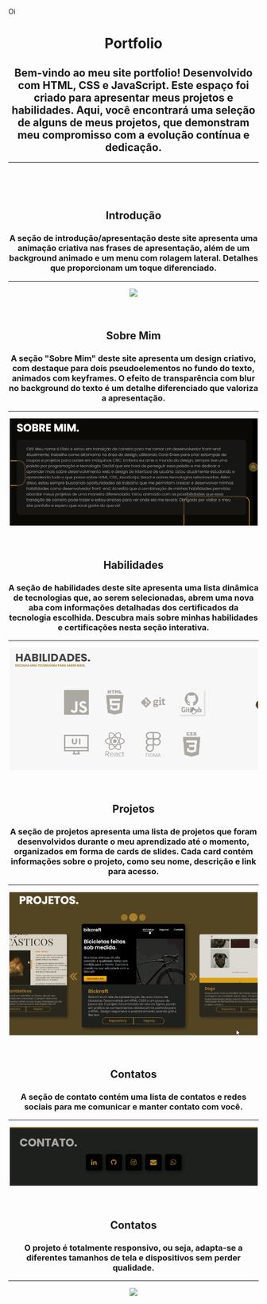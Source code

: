 Oi<div  style="text-align:center">

# Portfolio

## Bem-vindo ao meu site portfolio! Desenvolvido com HTML, CSS e JavaScript. Este espaço foi criado para apresentar meus projetos e habilidades. Aqui, você encontrará uma seleção de alguns de meus projetos, que demonstram meu compromisso com a evolução contínua e dedicação.

---

<br>
<br>
<br>

## Introdução

### A seção de introdução/apresentação deste site apresenta uma animação criativa nas frases de apresentação, além de um background animado e um menu com rolagem lateral. Detalhes que proporcionam um toque diferenciado.

---

<img src='./src/img/gifs/portfolio1G.gif'>
<br>
<br>
<br>

## Sobre Mim

### A seção "Sobre Mim" deste site apresenta um design criativo, com destaque para dois pseudoelementos no fundo do texto, animados com keyframes. O efeito de transparência com blur no background do texto é um detalhe diferenciado que valoriza a apresentação.

---

<img src='./src/img/gifs/portfolio2G.gif'>
<br>
<br>
<br>

## Habilidades

### A seção de habilidades deste site apresenta uma lista dinâmica de tecnologias que, ao serem selecionadas, abrem uma nova aba com informações detalhadas dos certificados da tecnologia escolhida. Descubra mais sobre minhas habilidades e certificações nesta seção interativa.

---

<img src='./src/img/gifs/portfolio3G.gif'>
<br>
<br>
<br>

## Projetos

### A seção de projetos apresenta uma lista de projetos que foram desenvolvidos durante o meu aprendizado até o momento, organizados em forma de cards de slides. Cada card contém informações sobre o projeto, como seu nome, descrição e link para acesso.

---

<img src='./src/img/gifs/portfolio4G.gif'>
<br>
<br>
<br>

## Contatos

### A seção de contato contém uma lista de contatos e redes sociais para me comunicar e manter contato com você.

---

<img src='./src/img/gifs/portfolio5G.gif'>
<br>
<br>
<br>

## Contatos

### O projeto é totalmente responsivo, ou seja, adapta-se a diferentes tamanhos de tela e dispositivos sem perder qualidade.

---

<img src='./src/img/gifs/portfolio6G.gif'>
<br>
<br>
<br>
</div>
